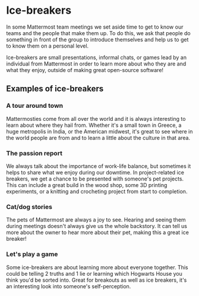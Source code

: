# Ice-breakers

In some Mattermost team meetings we set aside time to get to know our teams and the people that make them up. To do this, we ask that people do something in front of the group to introduce themselves and help us to get to know them on a personal level.

Ice-breakers are small presentations, informal chats, or games lead by an individual from Mattermost in order to learn more about who they are and what they enjoy, outside of making great open-source software!

## Examples of ice-breakers

### A tour around town

Mattermosties come from all over the world and it is always interesting to learn about where they hail from. Whether it's a small town in Greece, a huge metropolis in India, or the American midwest, it's great to see where in the world people are from and to learn a little about the culture in that area.

### The passion report

We always talk about the importance of work-life balance, but sometimes it helps to share what we enjoy during our downtime. In project-related ice breakers, we get a chance to be presented with someone's pet projects. This can include a great build in the wood shop, some 3D printing experiments, or a knitting and crocheting project from start to completion.

### Cat/dog stories

The pets of Mattermost are always a joy to see. Hearing and seeing them during meetings doesn't always give us the whole backstory. It can tell us more about the owner to hear more about their pet, making this a great ice breaker!

### Let's play a game

Some ice-breakers are about learning more about everyone together. This could be telling 2 truths and 1 lie or learning which Hogwarts House you think you'd be sorted into. Great for breakouts as well as ice breakers, it's an interesting look into someone's self-perception.

